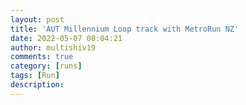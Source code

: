 ```yaml
---
layout: post
title: 'AUT Millennium Loop track with MetroRun NZ'
date: 2022-05-07 08:04:21
author: multishiv19
comments: true
category: [runs]
tags: [Run]
description: 
---
```


<div width='100%' class='strava-embed-placeholder' data-embed-type='activity' data-embed-id='7104895044'></div>
<script src='https://strava-embeds.com/embed.js'></script>
